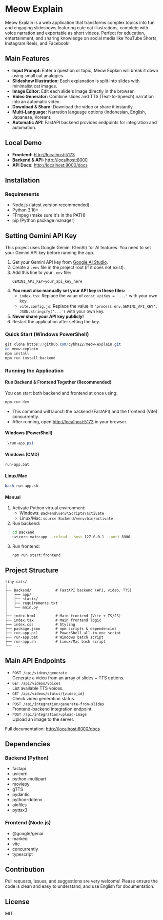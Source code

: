 # Meow Explain

Meow Explain is a web application that transforms complex topics into fun and engaging slideshows featuring cute cat illustrations, complete with voice narration and exportable as short videos. Perfect for education, entertainment, and sharing knowledge on social media like YouTube Shorts, Instagram Reels, and Facebook!

## Main Features
- **Input Prompt:** Enter a question or topic, Meow Explain will break it down using small cat analogies.
- **Slideshow Illustration:** Each explanation is split into slides with minimalist cat images.
- **Image Editor:** Edit each slide's image directly in the browser.
- **Video Generator:** Combine slides and TTS (Text-to-Speech) narration into an automatic video.
- **Download & Share:** Download the video or share it instantly.
- **Multi-Language:** Narration language options (Indonesian, English, Japanese, Korean).
- **Automatic API:** FastAPI backend provides endpoints for integration and automation.

## Local Demo
- **Frontend:** [http://localhost:5173](http://localhost:5173)
- **Backend & API:** [http://localhost:8000](http://localhost:8000)
- **API Docs:** [http://localhost:8000/docs](http://localhost:8000/docs)

## Installation
### Requirements
- Node.js (latest version recommended)
- Python 3.10+
- FFmpeg (make sure it's in the PATH)
- pip (Python package manager)

## Setting Gemini API Key
This project uses Google Gemini (GenAI) for AI features. You need to set your Gemini API key before running the app.

1. Get your Gemini API key from [Google AI Studio](https://aistudio.google.com/app/apikey).
2. Create a `.env` file in the project root (if it does not exist).
3. Add this line to your `.env` file:
   ```
   GEMINI_API_KEY=your_api_key_here
   ```
4. **You must also manually set your API key in these files:**
   - `index.tsx`: Replace the value of `const apiKey = '...'` with your own key.
   - `vite.config.js`: Replace the value in `'process.env.GEMINI_API_KEY': JSON.stringify('...')` with your own key.
5. **Never share your API key publicly!**
6. Restart the application after setting the key.

### Quick Start (Windows PowerShell)
```powershell
git clone https://github.com/cybha22/meow-explain.git
cd meow-explain
npm install
npm run install:backend
```

### Running the Application
#### Run Backend & Frontend Together (Recommended)
You can start both backend and frontend at once using:
```bash
npm run dev
```
- This command will launch the backend (FastAPI) and the frontend (Vite) concurrently.
- After running, open [http://localhost:5173](http://localhost:5173) in your browser.

#### Windows (PowerShell)
```powershell
.\run-app.ps1
```
#### Windows (CMD)
```cmd
run-app.bat
```
#### Linux/Mac
```bash
bash run-app.sh
```
#### Manual
1. Activate Python virtual environment:
    - Windows: `Backend\venv\Scripts\activate`
    - Linux/Mac: `source Backend/venv/bin/activate`
2. Run backend:
    ```bash
    cd Backend
    uvicorn main:app --reload --host 127.0.0.1 --port 8000
    ```
3. Run frontend:
    ```bash
    npm run start:frontend
    ```

## Project Structure
```text
tiny-cats/
│
├── Backend/           # FastAPI backend (API, video, TTS)
│   ├── app/
│   ├── static/
│   ├── requirements.txt
│   └── main.py
│
├── index.html         # Main frontend (Vite + TS/JS)
├── index.tsx          # Main frontend logic
├── index.css          # Styling
├── package.json       # npm scripts & dependencies
├── run-app.ps1        # PowerShell all-in-one script
├── run-app.bat        # Windows batch script
├── run-app.sh         # Linux/Mac bash script
└── ...
```

## Main API Endpoints
- `POST /api/videos/generate`  
  Generate a video from an array of slides + TTS options.
- `GET /api/videos/voices`  
  List available TTS voices.
- `GET /api/videos/status/{video_id}`  
  Check video generation status.
- `POST /api/integration/generate-from-slides`  
  Frontend-backend integration endpoint.
- `POST /api/integration/upload-image`  
  Upload an image to the server.

Full documentation: [http://localhost:8000/docs](http://localhost:8000/docs)

## Dependencies
### Backend (Python)
- fastapi
- uvicorn
- python-multipart
- moviepy
- gTTS
- pydantic
- python-dotenv
- aiofiles
- pyttsx3

### Frontend (Node.js)
- @google/genai
- marked
- vite
- concurrently
- typescript

## Contribution
Pull requests, issues, and suggestions are very welcome!
Please ensure the code is clean and easy to understand, and use English for documentation.

## License
MIT
